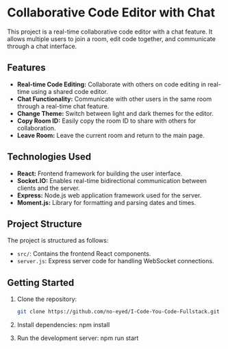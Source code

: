 # Collaborative Code Editor with Chat

This project is a real-time collaborative code editor with a chat feature. It allows multiple users to join a room, edit code together, and communicate through a chat interface.

## Features

- **Real-time Code Editing:** Collaborate with others on code editing in real-time using a shared code editor.
- **Chat Functionality:** Communicate with other users in the same room through a real-time chat feature.
- **Change Theme:** Switch between light and dark themes for the editor.
- **Copy Room ID:** Easily copy the room ID to share with others for collaboration.
- **Leave Room:** Leave the current room and return to the main page.

## Technologies Used

- **React:** Frontend framework for building the user interface.
- **Socket.IO:** Enables real-time bidirectional communication between clients and the server.
- **Express:** Node.js web application framework used for the server.
- **Moment.js:** Library for formatting and parsing dates and times.

## Project Structure

The project is structured as follows:

- `src/`: Contains the frontend React components.
- `server.js`: Express server code for handling WebSocket connections.

## Getting Started

1. Clone the repository:

   ```bash
   git clone https://github.com/no-eyed/I-Code-You-Code-Fullstack.git

2. Install dependencies:
    npm install

3. Run the development server:
    npm run start